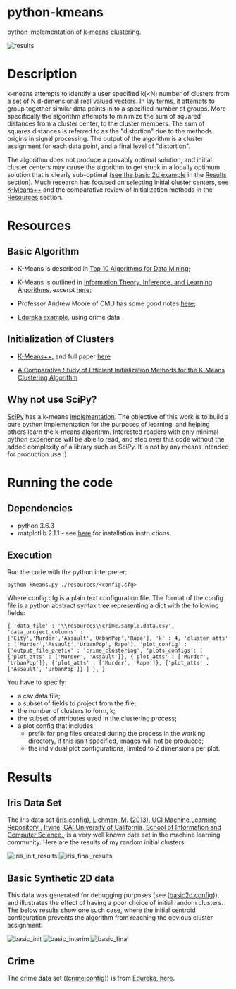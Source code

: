 # python-kmeans
python implementation of [k-means clustering](https://en.wikipedia.org/wiki/K-means_clustering).

![results](https://github.com/tofti/python-kmeans/blob/master/examples/crime.gif "Crime Example")

# Description
k-means attempts to identify a user specified k(<N) number of clusters from a set of N d-dimensional real valued vectors. In lay terms, it attempts to group together similar data points in to a specified number of groups. More specifically the algorithm attempts to minimize the sum of squared distances from a cluster center, to the cluster members. The sum of squares distances is referred to as the "distortion" due to the methods origins in signal processing. The output of the algorithm is a cluster assignment for each data point, and a final level of "distortion". 

The algorithm does not produce a provably optimal solution, and initial cluster centers may cause the algorithm to get stuck in a locally optimum solution that is clearly sub-optimal ([see the basic 2d example](#basic-synthetic-2d-data) in the [Results](#results) section). Much research has focused on selecting initial cluster centers, see [K-Means++]((https://en.wikipedia.org/wiki/K-means%2B%2B)) and the comparative review of initialization methods in the [Resources](#resources) section.
 
# Resources

## Basic Algorithm 
+ K-Means is described in [Top 10 Algorithms for Data Mining](https://atasehir.bel.tr/Content/Yuklemeler/Dokuman/Dokuman3_4.pdf);

+ K-Means is outlined in [Information Theory, Inference, and Learning Algorithms](http://www.inference.org.uk/mackay/itila/book.html), excerpt [here](http://www.inference.org.uk/mackay/itprnn/ps/284.292.pdf);

+ Professor Andrew Moore of CMU has some good notes [here](https://www.autonlab.org/_media/tutorials/kmeans11.pdf);

+ [Edureka example](https://www.edureka.co/blog/implementing-kmeans-clustering-on-the-crime-dataset/), using crime data

## Initialization of Clusters
+ [K-Means++](https://en.wikipedia.org/wiki/K-means%2B%2B), and full paper [here](http://ilpubs.stanford.edu:8090/778/1/2006-13.pdf)

+ [A Comparative Study of Efficient Initialization Methods for the K-Means
Clustering Algorithm](https://arxiv.org/pdf/1209.1960.pdf)

## Why not use SciPy?
[SciPy](https://scipy.org/) has a k-means [implementation](https://docs.scipy.org/doc/scipy/reference/cluster.vq.html). The objective of this work is to build a pure python implementation for the purposes of learning, and helping others learn the k-means algorithm. Interested readers with only minimal python experience will be able to read, and step over this code without the added complexity of a library such as SciPy. It is not by any means intended for production use :)

# Running the code

## Dependencies
+ python 3.6.3
+ matplotlib 2.1.1 - see [here](https://matplotlib.org/users/installing.html) for installation instructions.

## Execution
Run the code with the python interpreter: 

```python kmeans.py ./resources/<config.cfg>```

Where config.cfg is a plain text configuration file. The format of the config file is a python abstract syntax tree representing a dict with the following fields:

``
{
   'data_file' : '\\resources\\crime.sample.data.csv',
   'data_project_columns' : ['City','Murder','Assault','UrbanPop','Rape'],
   'k' : 4,
   'cluster_atts' : ['Murder','Assault','UrbanPop','Rape'],
   'plot_config' :
    {'output_file_prefix' : 'crime_clustering',
     'plots_configs': [
        {'plot_atts' : ['Murder', 'Assault']},
        {'plot_atts' : ['Murder', 'UrbanPop']},
        {'plot_atts' : ['Murder', 'Rape']},
        {'plot_atts' : ['Assault', 'UrbanPop']}
     ]
   },
}
``

You have to specify:
 + a csv data file;
 + a subset of fields to project from the file;
 + the number of clusters to form, k;
 + the subset of attributes used in the clustering process;
 + a plot config that includes
    + prefix for png files created during the process in the working directory, if this isn't specified, images will not be produced;
    + the individual plot configurations, limited to 2 dimensions per plot.

 
# Results

## Iris Data Set
The Iris data set ([iris.config](resources/iris.config)), [Lichman, M. (2013). UCI Machine Learning Repository . Irvine, CA: University of California, School of Information and Computer Science.](http://archive.ics.uci.edu/ml), is a very well known data set in the machine learning community. Here are the results of my random initial clusters:

![iris_init_results](https://github.com/tofti/python-kmeans/blob/master/results/iris0.png "Iris Initial")
![iris_final_results](https://github.com/tofti/python-kmeans/blob/master/results/iris11.png "Iris Final")

## Basic Synthetic 2D data
This data was generated for debugging purposes (see ([basic2d.config](resources/basic2d.config))), and illustrates the effect of having a poor choice of initial random clusters. The below results show one such case, where the initial centroid configuration prevents the algorithm from reaching the obvious cluster assignment:

![basic_init](https://github.com/tofti/python-kmeans/blob/master/results/basic_clustering0.png "Basic Initial")
![basic_interim](https://github.com/tofti/python-kmeans/blob/master/results/basic_clustering1.png "Basic Interim")
![basic_final](https://github.com/tofti/python-kmeans/blob/master/results/basic_clustering2.png "Basic Interim")

## Crime
The crime data set (([crime.config](resources/crime.config))) is from [Edureka, here](https://www.edureka.co/blog/implementing-kmeans-clustering-on-the-crime-dataset/).
    


